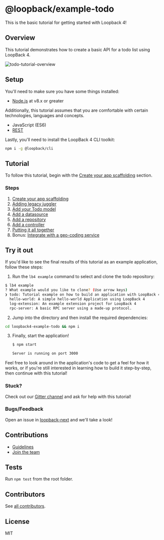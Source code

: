 # @loopback/example-todo

This is the basic tutorial for getting started with Loopback 4!

## Overview

This tutorial demonstrates how to create a basic API for a todo list using
LoopBack 4.

![todo-tutorial-overview](https://loopback.io/pages/en/lb4/imgs/todo-overview.png)

## Setup

You'll need to make sure you have some things installed:

- [Node.js](https://nodejs.org/en/) at v8.x or greater

Additionally, this tutorial assumes that you are comfortable with certain
technologies, languages and concepts.

- JavaScript (ES6)
- [REST](http://www.restapitutorial.com/lessons/whatisrest.html)

Lastly, you'll need to install the LoopBack 4 CLI toolkit:

```sh
npm i -g @loopback/cli
```

## Tutorial

To follow this tutorial, begin with the
[Create your app scaffolding](http://loopback.io/doc/en/lb4/todo-tutorial-scaffolding.html)
section.

### Steps

1.  [Create your app scaffolding](http://loopback.io/doc/en/lb4/todo-tutorial-scaffolding.html)
2.  [Adding legacy juggler](http://loopback.io/doc/en/lb4/todo-tutorial-juggler.html)
3.  [Add your Todo model](http://loopback.io/doc/en/lb4/todo-tutorial-model.html)
4.  [Add a datasource](http://loopback.io/doc/en/lb4/todo-tutorial-datasource.html)
5.  [Add a repository](http://loopback.io/doc/en/lb4/todo-tutorial-repository.html)
6.  [Add a controller](http://loopback.io/doc/en/lb4/todo-tutorial-controller.html)
7.  [Putting it all together](http://loopback.io/doc/en/lb4/todo-tutorial-putting-it-together.html)
8.  Bonus:
    [Integrate with a geo-coding service](http://loopback.io/doc/en/lb4/todo-tutorial-geocoder-service.html)

## Try it out

If you'd like to see the final results of this tutorial as an example
application, follow these steps:

1.  Run the `lb4 example` command to select and clone the todo repository:

```sh
$ lb4 example
? What example would you like to clone? (Use arrow keys)
❯ todo: Tutorial example on how to build an application with LoopBack 4..
  hello-world: A simple hello-world Application using LoopBack 4
  log-extension: An example extension project for LoopBack 4
  rpc-server: A basic RPC server using a made-up protocol.
```

2.  Jump into the directory and then install the required dependencies:

```sh
cd loopback4-example-todo && npm i
```

3.  Finally, start the application!

    ```sh
    $ npm start

    Server is running on port 3000
    ```

Feel free to look around in the application's code to get a feel for how it
works, or if you're still interested in learning how to build it step-by-step,
then continue with this tutorial!

### Stuck?

Check out our [Gitter channel](https://gitter.im/strongloop/loopback) and ask
for help with this tutorial!

### Bugs/Feedback

Open an issue in [loopback-next](https://github.com/strongloop/loopback-next)
and we'll take a look!

## Contributions

- [Guidelines](https://github.com/strongloop/loopback-next/blob/master/docs/CONTRIBUTING.md)
- [Join the team](https://github.com/strongloop/loopback-next/issues/110)

## Tests

Run `npm test` from the root folder.

## Contributors

See
[all contributors](https://github.com/strongloop/loopback-next/graphs/contributors).

## License

MIT
